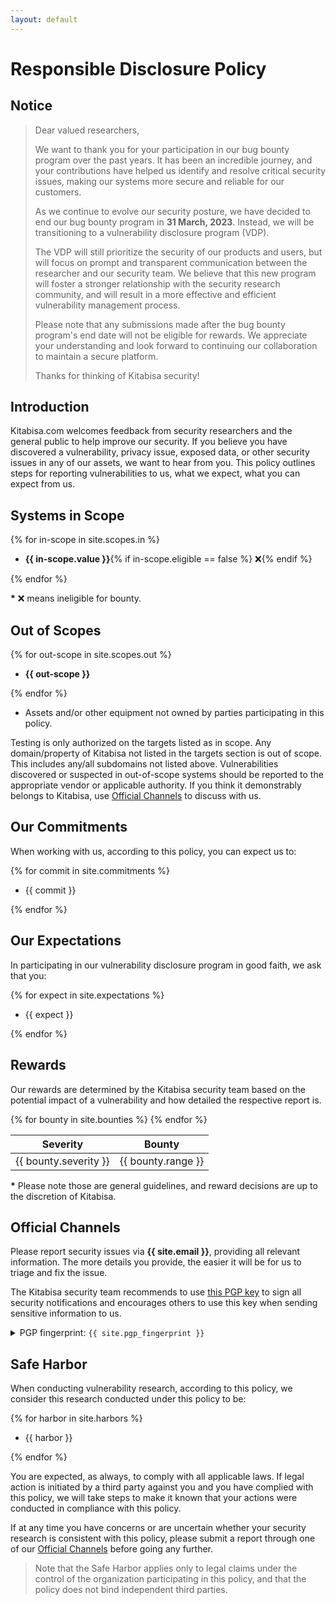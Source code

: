 ```yaml
---
layout: default
---
```


# Responsible Disclosure Policy

## Notice

> Dear valued researchers,
>
> We want to thank you for your participation in our bug bounty program over the past years. It has been an incredible journey, and your contributions have helped us identify and resolve critical security issues, making our systems more secure and reliable for our customers.
> 
> As we continue to evolve our security posture, we have decided to end our bug bounty program in **31 March, 2023**. Instead, we will be transitioning to a vulnerability disclosure program (VDP).
> 
> The VDP will still prioritize the security of our products and users, but will focus on prompt and transparent communication between the researcher and our security team. We believe that this new program will foster a stronger relationship with the security research community, and will result in a more effective and efficient vulnerability management process.
> 
> Please note that any submissions made after the bug bounty program's end date will not be eligible for rewards. We appreciate your understanding and look forward to continuing our collaboration to maintain a secure platform.
> 
> Thanks for thinking of Kitabisa security!

## Introduction

Kitabisa.com welcomes feedback from security researchers and the general public to help improve our security. If you believe you have discovered a vulnerability, privacy issue, exposed data, or other security issues in any of our assets, we want to hear from you.
This policy outlines steps for reporting vulnerabilities to us, what we expect, what you can expect from us.

## Systems in Scope

{% for in-scope in site.scopes.in %}
- <div><b>{{ in-scope.value }}</b>{% if in-scope.eligible == false %} <span class="ineligible">❌</span>{% endif %}</div>
{% endfor %}

<b>\*</b> <span class="ineligible">❌</span> means ineligible for bounty.

## Out of Scopes

{% for out-scope in site.scopes.out %}
- <div><b>{{ out-scope }}</b></div>
{% endfor %}
- Assets and/or other equipment not owned by parties participating in this policy.

Testing is only authorized on the targets listed as in scope. Any domain/property of Kitabisa not listed in the targets section is out of scope. This includes any/all subdomains not listed above.
Vulnerabilities discovered or suspected in out-of-scope systems should be reported to the appropriate vendor or applicable authority. If you think it demonstrably belongs to Kitabisa, use [Official Channels](#official-channels) to discuss with us.

## Our Commitments

When working with us, according to this policy, you can expect us to:

{% for commit in site.commitments %}
- <div>{{ commit }}</div>
{% endfor %}

## Our Expectations

In participating in our vulnerability disclosure program in good faith, we ask that you:

{% for expect in site.expectations %}
- <div>{{ expect }}</div>
{% endfor %}

## Rewards

Our rewards are determined by the Kitabisa security team based on the potential impact of a vulnerability and how detailed the respective report is.

<table>
  <thead>
    <tr>
      <th><strong>Severity</strong></th>
      <th><strong>Bounty</strong></th>
    </tr>
  </thead>
  <tbody>
  {% for bounty in site.bounties %}
    <tr>
      <td>{{ bounty.severity }}</td>
      <td>{{ bounty.range }}</td>
    </tr>
  {% endfor %}
  </tbody>
</table>

<b>\*</b> Please note those are general guidelines, and reward decisions are up to the discretion of Kitabisa.

## Official Channels 

Please report security issues via **{{ site.email }}**, providing all relevant information. The more details you provide, the easier it will be for us to triage and fix the issue.

The Kitabisa security team recommends to use [this PGP key](/pgp.txt) to sign all security notifications and encourages others to use this key when sending sensitive information to us.

<details>
	<summary>PGP fingerprint: <code>{{ site.pgp_fingerprint }}</code></summary>

<pre>
{% include_relative pgp.txt %}
</pre>
</details>

## Safe Harbor

When conducting vulnerability research, according to this policy, we consider this research conducted under this policy to be:

{% for harbor in site.harbors %}
- <div>{{ harbor }}</div>
{% endfor %}

You are expected, as always, to comply with all applicable laws. If legal action is initiated by a third party against you and you have complied with this policy, we will take steps to make it known that your actions were conducted in compliance with this policy.

If at any time you have concerns or are uncertain whether your security research is consistent with this policy, please submit a report through one of our [Official Channels](#official-channels) before going any further.

> Note that the Safe Harbor applies only to legal claims under the control of the organization participating in this policy, and that the policy does not bind independent third parties.